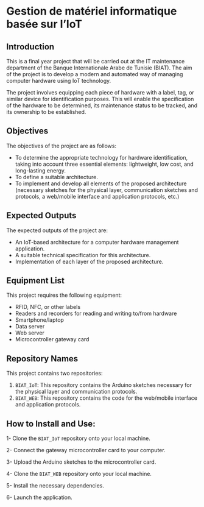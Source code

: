 # Gestion de matériel informatique basée sur l’IoT

## Introduction

This is a final year project that will be carried out at the IT maintenance department of the Banque Internationale Arabe de Tunisie (BIAT). The aim of the project is to develop a modern and automated way of managing computer hardware using IoT technology.

The project involves equipping each piece of hardware with a label, tag, or similar device for identification purposes. This will enable the specification of the hardware to be determined, its maintenance status to be tracked, and its ownership to be established.

## Objectives

The objectives of the project are as follows:

- To determine the appropriate technology for hardware identification, taking into account three essential elements: lightweight, low cost, and long-lasting energy.
- To define a suitable architecture.
- To implement and develop all elements of the proposed architecture (necessary sketches for the physical layer, communication sketches and protocols, a web/mobile interface and application protocols, etc.)

## Expected Outputs

The expected outputs of the project are:

- An IoT-based architecture for a computer hardware management application.
- A suitable technical specification for this architecture.
- Implementation of each layer of the proposed architecture.

## Equipment List

This project requires the following equipment:

- RFID, NFC, or other labels
- Readers and recorders for reading and writing to/from hardware
- Smartphone/laptop
- Data server
- Web server
- Microcontroller gateway card

## Repository Names

This project contains two repositories:

1. `BIAT_IoT`: This repository contains the Arduino sketches necessary for the physical layer and communication protocols.
2. `BIAT_WEB`: This repository contains the code for the web/mobile interface and application protocols.

## How to Install and Use:

1- Clone the `BIAT_IoT` repository onto your local machine.

2- Connect the gateway microcontroller card to your computer.

3- Upload the Arduino sketches to the microcontroller card.

4- Clone the `BIAT_WEB` repository onto your local machine.

5- Install the necessary dependencies.

6- Launch the application.
